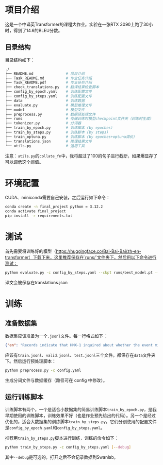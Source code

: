 # 项目介绍

这是一个中译英Transformer的课程大作业。实验在一张RTX 3090上跑了30小时，得到了14.6的BLEU分数。

## 目录结构

目录结构如下：

```bash
./
├── README.md               # 项目介绍
├── Task_README.md          # 作业任务介绍
├── Task_README.pdf         # 作业任务介绍
├── check_translations.py   # 翻译结果检查脚本
├── config_by_epoch.yaml    # 训练配置文件
├── config_by_steps.yaml    # 训练配置文件
├── data                    # 训练数据
├── evaluate.py             # 模型推理文件
├── model                   # 模型文件
├── preprocess.py           # 数据预处理文件
├── runs                    # 存储训练时模型checkpoint文件夹（训练时生成）
├── tokenizer.py            # 分词器
├── train_by_epoch.py       # 训练脚本 (by epoches)
├── train_by_steps.py       # 训练脚本 (by steps)
├── train_optuna.py         # 训练脚本 (by epoches+optuna调优)
├── translations.json       # 推理结果文件
└── utils.py                # 通用工具

```

注意：`utils.py`的`collate_fn`中，我将超过了100的句子进行截断，如果爆显存了可以调低这个阈值。

# 环境配置

CUDA、miniconda需要自己安装，之后运行如下命令：

```bash
conda create -n final_project python = 3.12.2
conda activate final_project
pip install -r requirements.txt
```


# 测试

首先需要将训练好的模型（https://huggingface.co/Bai-Bai-Bai/zh-en-transformer）下载下来，这里推荐保存在`runs/`文件夹下。然后用以下命令进行测试：

```bash
python evaluate.py -c config_by_steps.yaml --ckpt runs/best_model.pt --save_path translations.json
```

译文会被保存在translations.json

# 训练

## 准备数据集

数据集应该准备为一个`.jsonl`文件。每一行格式如下：

```json
{"en": "Records indicate that HMX-1 inquired about whether the event might violate the provision.", "zh": "记录指出 HMX-1 曾询问此次活动是否违反了该法案。", "index": 0}
```

应该有`train.jsonl`、`valid.jsonl`、`test.jsonl`三个文件。都保存在`data`文件夹下。然后运行预处理脚本：

```bash
python preprocess.py -c config.yaml
```

生成分词文件与数据缓存（路径可在 config 中修改）。

## 运行训练脚本

训练脚本有两个，一个是适合小数据集的简易训练脚本`train_by_epoch.py`，是我早期使用的训练脚本，训练效果不好（也是作业预先给出的代码）。另一个是经过优化的，适合大数据集的训练脚本`train_by_steps.py`。它们分别使用的配置文件是`config_by_epoch.yaml`和`config_by_steps.yaml`。

推荐用`train_by_steps.py`脚本进行训练，训练的命令如下：

```bash
python train_by_steps.py -c config_by_steps.yaml [--debug]
```

其中`--debug`是可选的，打开之后不会记录数据到Swanlab。